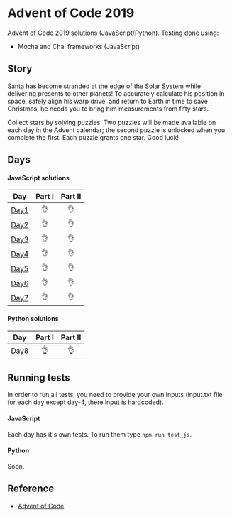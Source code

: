 # Advent of Code 2019

Advent of Code 2019 solutions (JavaScript/Python). Testing done using:
- Mocha and Chai frameworks (JavaScript)

## Story

Santa has become stranded at the edge of the Solar System while delivering presents to other planets! To accurately calculate his position in space, safely align his warp drive, and return to Earth in time to save Christmas, he needs you to bring him measurements from fifty stars.

Collect stars by solving puzzles. Two puzzles will be made available on each day in the Advent calendar; the second puzzle is unlocked when you complete the first. Each puzzle grants one star. Good luck!

## Days

#### JavaScript solutions

| Day | Part I | Part II |
| --- |:---:| :---:|
| [Day1](https://github.com/Azargaz/Advent-of-Code-2019/tree/master/day-1) | :ok_hand: | :ok_hand: |
| [Day2](https://github.com/Azargaz/Advent-of-Code-2019/tree/master/day-2) | :ok_hand: | :ok_hand: |
| [Day3](https://github.com/Azargaz/Advent-of-Code-2019/tree/master/day-3) | :ok_hand: | :ok_hand: |
| [Day4](https://github.com/Azargaz/Advent-of-Code-2019/tree/master/day-4) | :ok_hand: | :ok_hand: |
| [Day5](https://github.com/Azargaz/Advent-of-Code-2019/tree/master/day-5) | :ok_hand: | :ok_hand: |
| [Day6](https://github.com/Azargaz/Advent-of-Code-2019/tree/master/day-6) | :ok_hand: | :ok_hand: |
| [Day7](https://github.com/Azargaz/Advent-of-Code-2019/tree/master/day-7) | :ok_hand: | :ok_hand: |

#### Python solutions

| Day | Part I | Part II |
| --- |:---:| :---:|
| [Day8](https://github.com/Azargaz/Advent-of-Code-2019/tree/master/day-8) | :ok_hand: | :ok_hand: |

## Running tests

In order to run all tests, you need to provide your own inputs (input.txt file for each day except day-4, there input is hardcoded).

#### JavaScript

Each day has it's own tests. To run them type `npm run test_js`.

#### Python

Soon.

## Reference

- [Advent of Code](https://adventofcode.com/)